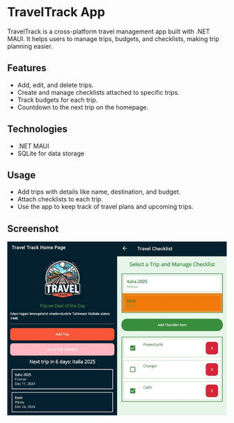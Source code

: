 # TravelTrack App

TravelTrack is a cross-platform travel management app built with .NET MAUI. It helps users to manage trips, budgets, and checklists, making trip planning easier.

## Features
- Add, edit, and delete trips.
- Create and manage checklists attached to specific trips.
- Track budgets for each trip.
- Countdown to the next trip on the homepage.

## Technologies
- .NET MAUI
- SQLite for data storage

## Usage

- Add trips with details like name, destination, and budget.
- Attach checklists to each trip.
- Use the app to keep track of travel plans and upcoming trips.

## Screenshot
![App Home Page](https://raw.githubusercontent.com/xideme/TravelTrack/refs/heads/master/TravelTrackHome.jpg)

